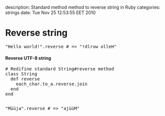 description: Standard method method to reverse string in Ruby
categories: strings
date: Tue Nov 25 12:53:55 EET 2010

# Reverse string

<pre class="ruby">"Hello world!".reverse # => "!dlrow olleH"
</pre>

<h4>Reverse UTF-8 string</h4>
<pre class="ruby"># Redifine standard String#reverse method
class String
  def reverse
    each_char.to_a.reverse.join
  end
end

"Müüja".reverse # => "ajüüM"
</pre>